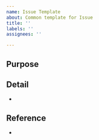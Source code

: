 ```yaml
---
name: Issue Template
about: Common template for Issue
title: ''
labels: ''
assignees: ''

---
```


## Purpose
>
## Detail
-
## Reference
-
